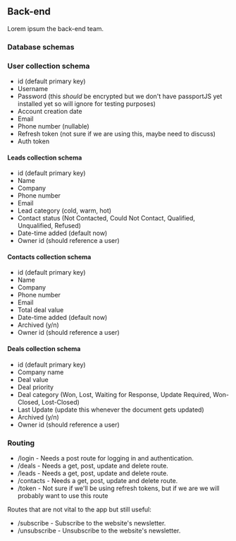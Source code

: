 ## Back-end
Lorem ipsum the back-end team.

### Database schemas

### User collection schema
- id (default primary key)
- Username
- Password (this *should* be encrypted but we don't have passportJS yet installed yet so will ignore for testing purposes)
- Account creation date
- Email
- Phone number (nullable)
- Refresh token (not sure if we are using this, maybe need to discuss)
- Auth token

#### Leads collection schema
- id (default primary key)
- Name 
- Company
- Phone number
- Email
- Lead category (cold, warm, hot)
- Contact status (Not Contacted, Could Not Contact, Qualified, Unqualified, Refused)
- Date-time added (default now)
- Owner id (should reference a user)

#### Contacts collection schema
- id (default primary key)
- Name 
- Company
- Phone number
- Email
- Total deal value
- Date-time added (default now)
- Archived (y/n)
- Owner id (should reference a user)


#### Deals collection schema
- id (default primary key)
- Company name
- Deal value
- Deal priority
- Deal category (Won, Lost, Waiting for Response, Update Required, Won-Closed, Lost-Closed)
- Last Update (update this whenever the document gets updated)
- Archived (y/n)
- Owner id (should reference a user)

### Routing
- /login - Needs a post route for logging in and authentication.
- /deals - Needs a get, post, update and delete route.
- /leads - Needs a get, post, update and delete route.
- /contacts - Needs a get, post, update and delete route.
- /token - Not sure if we'll be using refresh tokens, but if we are we will probably want to use this route

Routes that are not vital to the app but still useful:
- /subscribe - Subscribe to the website's newsletter.
- /unsubscribe - Unsubscribe to the website's newsletter. 